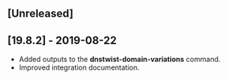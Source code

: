 ## [Unreleased]


## [19.8.2] - 2019-08-22
- Added outputs to the **dnstwist-domain-variations** command. 
- Improved integration documentation.